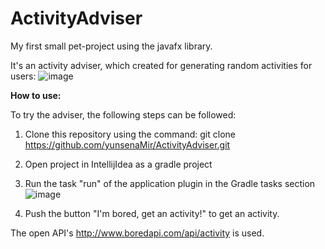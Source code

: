 # ActivityAdviser
My first small pet-project using the javafx library. 

It's an activity adviser, which created for generating random activities for users: 
![image](https://user-images.githubusercontent.com/93487317/140608758-d18d1224-ec64-48f1-ac52-8666c58d0f65.png)

**How to use:**

To try the adviser, the following steps can be followed:

1) Clone this repository using the command: git clone https://github.com/yunsenaMir/ActivityAdviser.git
2) Open project in IntellijIdea as a gradle project
3) Run the task "run" of the application plugin in the Gradle tasks section
    ![image](https://user-images.githubusercontent.com/93487317/140608771-0ebb24be-8c28-4092-abbd-b164ff842a84.png)

4) Push the button "I'm bored, get an activity!" to get an activity.

The open API's http://www.boredapi.com/api/activity is used. 
